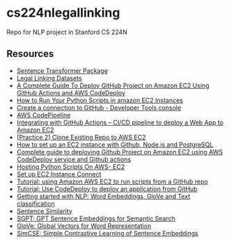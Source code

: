 # cs224nlegallinking
Repo for NLP project in Stanford CS 224N

## Resources
* [Sentence Transformer Package](https://www.sbert.net/docs/quickstart.html)
* [Legal Linking Datasets](https://github.com/mayhewsw/legal-linking)
* [A Complete Guide To Deploy GitHub Project on Amazon EC2 Using GitHub Actions and AWS CodeDeploy](https://dev.to/ankushbehera/a-complete-guide-to-deploy-github-project-on-amazon-ec2-using-github-actions-and-aws-codedeploy-3f0b)
* [How to Run Your Python Scripts in amazon EC2 Instances](https://towardsdatascience.com/how-to-run-your-python-scripts-in-amazon-ec2-instances-demo-8e56e76a6d24)
* [Create a connection to GitHub - Developer Tools console](https://docs.aws.amazon.com/dtconsole/latest/userguide/connections-create-github.html)
* [AWS CodePipeline](https://www.youtube.com/watch?v=sTTvZ5ItZG0)
* [Integrating with GitHub Actions – CI/CD pipeline to deploy a Web App to Amazon EC2](https://aws.amazon.com/es/blogs/devops/integrating-with-github-actions-ci-cd-pipeline-to-deploy-a-web-app-to-amazon-ec2/)
* [[Practice 2] Clone Existing Repo to AWS EC2](https://medium.com/coder-life/practice-2-host-your-website-on-github-pages-39229dc9bb1b)
* [How to set up an EC2 instance with Github, Node.js and PostgreSQL](https://medium.com/digitalcrafts/how-to-set-up-an-ec2-instance-with-github-node-js-and-postgresql-e363cb771826)
* [Complete guide to deploying Github Project on Amazon EC2 using AWS CodeDeploy service and Github actions](https://afourtech.com/complete-guide-to-deploying-github-project-on-amazon-ec2-using-aws-codedeploy-service-and-github-actions/)
* [Hosting Python Scripts On AWS- EC2](https://www.kipi.bi/post/hosting-python-scripts-on-aws-ec2)
* [Set up EC2 Instance Connect](https://github.com/awsdocs/amazon-ec2-user-guide/blob/master/doc_source/ec2-instance-connect-set-up.md)
* [Tutorial: using Amazon AWS EC2 to run scripts from a GitHub repo](https://github.com/yafangy/Tutorial-using-Amazon-AWS-EC2-run-scripts-GitHub)
* [Tutorial: Use CodeDeploy to deploy an application from GitHub](https://docs.aws.amazon.com/codedeploy/latest/userguide/tutorials-github.html)
* [Getting started with NLP: Word Embeddings, GloVe and Text classification](https://edumunozsala.github.io/BlogEms/jupyter/nlp/classification/embeddings/python/2020/08/15/Intro_NLP_WordEmbeddings_Classification.html)
* [Sentence Similarity](https://microsoft.github.io/nlp-recipes/examples/sentence_similarity/)
* [SGPT: GPT Sentence Embeddings for Semantic Search](https://github.com/Muennighoff/sgpt)
* [GloVe: Global Vectors for Word Representation](https://nlp.stanford.edu/projects/glove/)
* [SimCSE: Simple Contrastive Learning of Sentence Embeddings](https://github.com/princeton-nlp/SimCSE)
